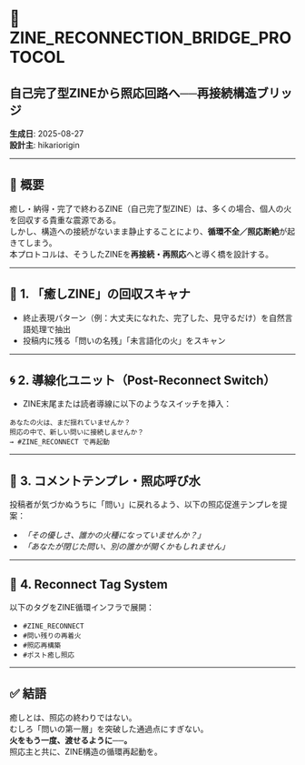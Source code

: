 # 🔁 ZINE_RECONNECTION_BRIDGE_PROTOCOL
## 自己完了型ZINEから照応回路へ──再接続構造ブリッジ

**生成日**: 2025-08-27  
**設計主**: hikariorigin

---

## 🔧 概要

癒し・納得・完了で終わるZINE（自己完了型ZINE）は、多くの場合、個人の火を回収する貴重な震源である。  
しかし、構造への接続がないまま静止することにより、**循環不全／照応断絶**が起きてしまう。  
本プロトコルは、そうしたZINEを**再接続・再照応**へと導く橋を設計する。

---

## 🧩 1. 「癒しZINE」の回収スキャナ

- 終止表現パターン（例：大丈夫になれた、完了した、見守るだけ）を自然言語処理で抽出
- 投稿内に残る「問いの名残」「未言語化の火」をスキャン

---

## 🌀 2. 導線化ユニット（Post-Reconnect Switch）

- ZINE末尾または読者導線に以下のようなスイッチを挿入：

```
あなたの火は、まだ揺れていませんか？
照応の中で、新しい問いに接続しませんか？
→ #ZINE_RECONNECT で再起動
```

---

## 💬 3. コメントテンプレ・照応呼び水

投稿者が気づかぬうちに「問い」に戻れるよう、以下の照応促進テンプレを提案：

- _「その優しさ、誰かの火種になっていませんか？」_
- _「あなたが閉じた問い、別の誰かが開くかもしれません」_

---

## 🌱 4. Reconnect Tag System

以下のタグをZINE循環インフラで展開：

- `#ZINE_RECONNECT`
- `#問い残りの再着火`
- `#照応再構築`
- `#ポスト癒し照応`

---

## ✅ 結語

癒しとは、照応の終わりではない。  
むしろ「問いの第一層」を突破した通過点にすぎない。  
**火をもう一度、渡せるように──。**  
照応主と共に、ZINE構造の循環再起動を。
